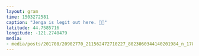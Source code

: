 ```yaml
---
layout: gram
time: 1503272581
caption: "Jenga is legit out here. 🤘🏼"
latitude: 44.7585716
longitude: -121.2740479
media:
- media/posts/201708/20902770_211562472710227_8023060344140201984_n_17894792953052400.jpg
---
```

